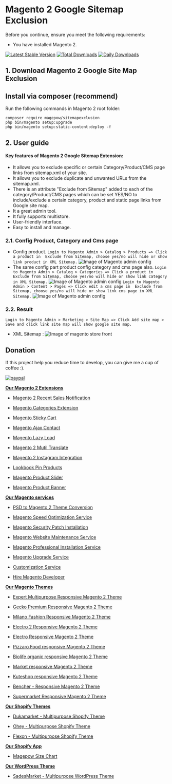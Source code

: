 # Magento 2 Google Sitemap Exclusion

Before you continue, ensure you meet the following requirements:

  * You have installed Magento 2.

[![Latest Stable Version](https://poser.pugx.org/magepow/sitemapexclusion/v/stable)](https://packagist.org/packages/magepow/sitemapexclusion)
[![Total Downloads](https://poser.pugx.org/magepow/sitemapexclusion/downloads)](https://packagist.org/packages/magepow/sitemapexclusion)
[![Daily Downloads](https://poser.pugx.org/magepow/sitemapexclusion/d/daily)](https://packagist.org/packages/magepow/sitemapexclusion)
## 1. Download Magento 2 Google Site Map Exclusion

 ## Install via composer (recommend)
Run the following commands in Magento 2 root folder:
```
composer require magepow/sitemapexclusion
php bin/magento setup:upgrade
php bin/magento setup:static-content:deploy -f
```

## 2. User guide
  #### Key features of Magento 2 Google Sitemap Extension:
  * It allows you to exclude specific or certain Category/Product/CMS page links from sitemap.xml of your site.
  * It allows you to exclude duplicate and unwanted URLs from the sitemap.xml.
  * There is an attribute "Exclude from Sitemap" added to each of the category/Product/CMS pages which can be set YES/NO to include/exclude a certain category, product and static page links from Google site map.
  * It a great admin tool.
  * It fully supports multistore.
  * User-friendly interface.
  * Easy to install and manage.
  ### 2.1. Config Product, Category and Cms page 
  * Config product.
    `Login to Magento Admin > Catalog > Products => Click a product in  Exclude from Sitemap, choose yes/no will hide or show link product in XML Sitemap.`
   ![Image of Magento admin config](https://github.com/magepow/magento2-sitemap-exclusion/blob/main/media/productsitemap.png)
   * The same config part product config category and cms page also.
    `Login to Magento Admin > Catalog > Categories => Click a product in  Exclude from Sitemap, choose yes/no will hide or show link category in XML Sitemap.` 
   ![Image of Magento admin config](https://github.com/magepow/magento2-sitemap-exclusion/blob/main/media/categorysitemap.png)
    `Login to Magento Admin > Content > Pages => Click edit a cms page in  Exclude from Sitemap, choose yes/no will hide or show link cms page in XML Sitemap.` 
   ![Image of Magento admin config](https://github.com/magepow/magento2-sitemap-exclusion/blob/main/media/cmspagesitemap.png)
  ### 2.2. Result 
   `Login to Magento Admin > Marketing > Site Map => Click Add site map > Save and click link site map will show google site map.`
  * XML Sitemap :
  ![Image of magento store front](https://github.com/magepow/magento2-sitemap-exclusion/blob/main/media/xmlsitemap.png)
 ## Donation

If this project help you reduce time to develop, you can give me a cup of coffee :). 

[![paypal](https://www.paypalobjects.com/en_US/i/btn/btn_donateCC_LG.gif)](https://www.paypal.com/paypalme/alopay)

      
**[Our Magento 2 Extensions](https://magepow.com/magento-2-extensions.html)**

* [Magento 2 Recent Sales Notification](https://magepow.com/magento-2-recent-sales-notification.html)

* [Magento Categories Extension](https://magepow.com/magento-categories-extension.html)

* [Magento Sticky Cart](https://magepow.com/magento-sticky-cart.html)

* [Magento Ajax Contact](https://magepow.com/magento-ajax-contact-form.html)

* [Magento Lazy Load](https://magepow.com/magento-lazy-load.html)

* [Magento 2 Mutil Translate](https://magepow.com/magento-multi-translate.html)

* [Magento 2 Instagram Integration](https://magepow.com/magento-2-instagram.html)

* [Lookbook Pin Products](https://magepow.com/lookbook-pin-products.html)

* [Magento Product Slider](https://magepow.com/magento-product-slider.html)

* [Magento Product Banner](https://magepow.com/magento-banner-slider.html)

**[Our Magento services](https://magepow.com/magento-services.html)**

* [PSD to Magento 2 Theme Conversion](https://magepow.com/psd-to-magento-theme-conversion.html)

* [Magento Speed Optimization Service](https://magepow.com/magento-speed-optimization-service.html)

* [Magento Security Patch Installation](https://magepow.com/magento-security-patch-installation.html)

* [Magento Website Maintenance Service](https://magepow.com/website-maintenance-service.html)

* [Magento Professional Installation Service](https://magepow.com/professional-installation-service.html)

* [Magento Upgrade Service](https://magepow.com/magento-upgrade-service.html)

* [Customization Service](https://magepow.com/customization-service.html)

* [Hire Magento Developer](https://magepow.com/hire-magento-developer.html)

**[Our Magento Themes](https://alothemes.com/)**

* [Expert Multipurpose Responsive Magento 2 Theme](https://1.envato.market/c/1314680/275988/4415?u=https://themeforest.net/item/expert-premium-responsive-magento-2-and-1-support-rtl-magento-2-/21667789)

* [Gecko Premium Responsive Magento 2 Theme](https://1.envato.market/c/1314680/275988/4415?u=https://themeforest.net/item/gecko-responsive-magento-2-theme-rtl-supported/24677410)

* [Milano Fashion Responsive Magento 2 Theme](https://1.envato.market/c/1314680/275988/4415?u=https://themeforest.net/item/milano-fashion-responsive-magento-1-2-theme/12141971)

* [Electro 2 Responsive Magento 2 Theme](https://1.envato.market/c/1314680/275988/4415?u=https://themeforest.net/item/electro2-premium-responsive-magento-2-rtl-supported/26875864)

* [Electro Responsive Magento 2 Theme](https://1.envato.market/c/1314680/275988/4415?u=https://themeforest.net/item/electro-responsive-magento-1-2-theme/17042067)

* [Pizzaro Food responsive Magento 2 Theme](https://1.envato.market/c/1314680/275988/4415?u=https://themeforest.net/item/pizzaro-food-responsive-magento-1-2-theme/19438157)

* [Biolife organic responsive Magento 2 Theme](https://1.envato.market/c/1314680/275988/4415?u=https://themeforest.net/item/biolife-organic-food-magento-2-theme-rtl-supported/25712510)

* [Market responsive Magento 2 Theme](https://1.envato.market/c/1314680/275988/4415?u=https://themeforest.net/item/market-responsive-magento-2-theme/22997928)

* [Kuteshop responsive Magento 2 Theme](https://1.envato.market/c/1314680/275988/4415?u=https://themeforest.net/item/kuteshop-multipurpose-responsive-magento-1-2-theme/12985435)

* [Bencher - Responsive Magento 2 Theme](https://1.envato.market/c/1314680/275988/4415?u=https://themeforest.net/item/bencher-responsive-magento-1-2-theme/15787772)

* [Supermarket Responsive Magento 2 Theme](https://1.envato.market/c/1314680/275988/4415?u=https://themeforest.net/item/supermarket-responsive-magento-1-2-theme/18447995)

**[Our Shopify Themes](https://themeforest.net/user/alotheme)**

* [Dukamarket - Multipurpose Shopify Theme](https://1.envato.market/c/1314680/275988/4415?u=https://themeforest.net/item/dukamarket-multipurpose-shopify-theme/36158349)

* [Ohey - Multipurpose Shopify Theme](https://1.envato.market/c/1314680/275988/4415?u=https://themeforest.net/item/ohey-multipurpose-shopify-theme/34624195)

* [Flexon - Multipurpose Shopify Theme](https://1.envato.market/c/1314680/275988/4415?u=https://themeforest.net/item/flexon-multipurpose-shopify-theme/33461048)

**[Our Shopify App](https://apps.shopify.com/partners/maggicart)**

* [Magepow Size Chart](https://apps.shopify.com/magepow-size-chart)

**[Our WordPress Theme](https://themeforest.net/user/alotheme/portfolio)**

* [SadesMarket - Multipurpose WordPress Theme](https://1.envato.market/c/1314680/275988/4415?u=https://themeforest.net/item/sadesmarket-multipurpose-wordpress-theme/35369933)
